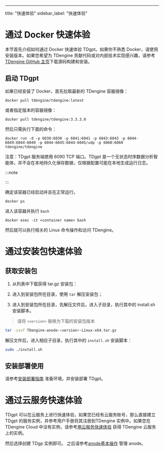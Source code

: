 ---
title: "快速体验"
sidebar_label: "快速体验"

# 通过 Docker 快速体验
本节首先介绍如何通过 Docker 快速体验 TDgpt。如果你不熟悉 Docker，请使用安装版本。如果您希望为 TDengine 贡献代码或对内部技术实现感兴趣，请参考 [TDengine GitHub 主页](https://github.com/taosdata/TDengine)下载源码构建和安装。

## 启动 TDgpt

如果已经安装了 Docker，首先拉取最新的 TDengine 容器镜像：

```shell
docker pull tdengine/tdengine:latest
```

或者指定版本的容器镜像：

```shell
docker pull tdengine/tdengine:3.3.3.0
```

然后只需执行下面的命令：

```shell
docker run -d -p 6030:6030 -p 6041:6041 -p 6043:6043 -p 6044-6049:6044-6049 -p 6044-6045:6044-6045/udp -p 6060:6060 tdengine/tdengine
```

注意：TDgpt 服务端使用  6090 TCP 端口。TDgpt 是一个无状态时序数据分析智能体，并不会在本地持久化保存数据，仅根据配置可能在本地生成运行日志。

:::note
  
:::

确定该容器已经启动并且在正常运行。

```shell
docker ps
```

进入该容器并执行 `bash`

```shell
docker exec -it <container name> bash
```

然后就可以执行相关的 Linux 命令操作和访问 TDengine。

# 通过安装包快速体验

## 获取安装包

1. 从列表中下载获得 tar.gz 安装包：
   
2. 进入到安装包所在目录，使用 `tar` 解压安装包；
3. 进入到安装包所在目录，先解压文件后，进入子目录，执行其中的 install.sh 安装脚本。

> 请将 `<version>` 替换为下载的安装包版本

```bash
tar -zxvf TDengine-anode-<version>-Linux-x64.tar.gz
```

解压文件后，进入相应子目录，执行其中的 `install.sh` 安装脚本：

```bash
sudo ./install.sh
```


## 安装部署使用
请参考[安装部署指南](./management) 准备环境，并安装部署 TDgpt。


# 通过云服务快速体验
TDgpt 可以在云服务上进行快速体验，如果您已经有云服务账号，那么直接建立 TDgpt 的服务实例，并参考用户手册将其注册到TDengine 实例中。如果您在 TDengine Cloud 中没有实例，请参考[用云服务快速体验](../../../cloud) 获得 TDengine 云服务上的实例。

然后选择创建 TDgp 实例即可。
之后请参考[anode基本操作](./management) 管理 anode。

